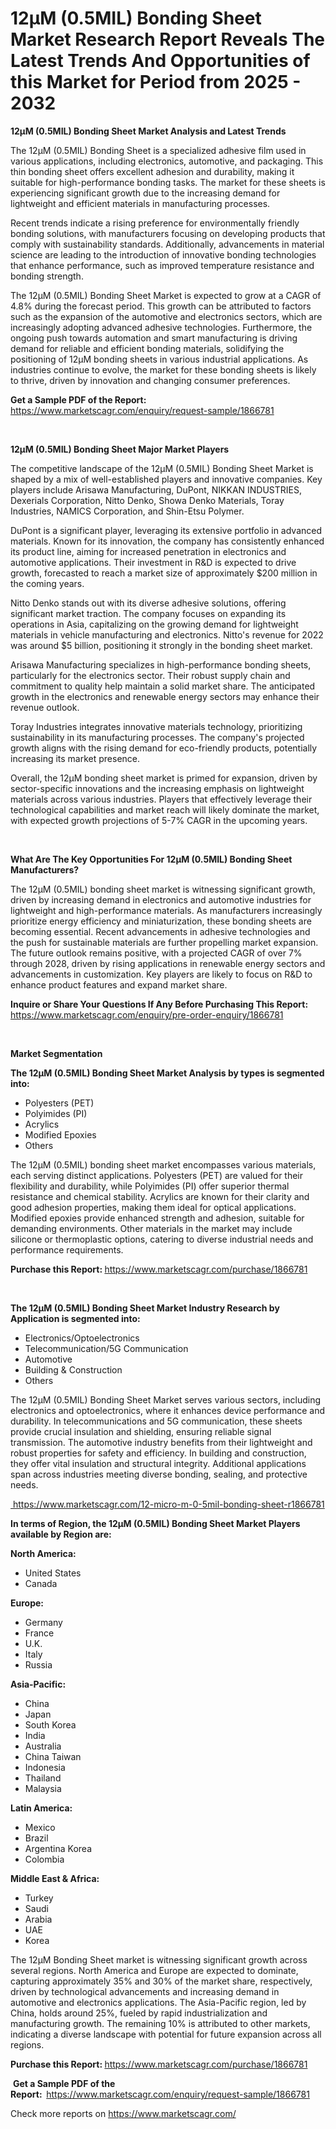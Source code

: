 <p><h1>12µM (0.5MIL) Bonding Sheet Market Research Report Reveals The Latest Trends And Opportunities of this Market for Period from 2025 - 2032</h1></p><p><strong>12µM (0.5MIL) Bonding Sheet Market Analysis and Latest Trends</strong></p>
<p><p>The 12µM (0.5MIL) Bonding Sheet is a specialized adhesive film used in various applications, including electronics, automotive, and packaging. This thin bonding sheet offers excellent adhesion and durability, making it suitable for high-performance bonding tasks. The market for these sheets is experiencing significant growth due to the increasing demand for lightweight and efficient materials in manufacturing processes.</p><p>Recent trends indicate a rising preference for environmentally friendly bonding solutions, with manufacturers focusing on developing products that comply with sustainability standards. Additionally, advancements in material science are leading to the introduction of innovative bonding technologies that enhance performance, such as improved temperature resistance and bonding strength.</p><p>The 12µM (0.5MIL) Bonding Sheet Market is expected to grow at a CAGR of 4.8% during the forecast period. This growth can be attributed to factors such as the expansion of the automotive and electronics sectors, which are increasingly adopting advanced adhesive technologies. Furthermore, the ongoing push towards automation and smart manufacturing is driving demand for reliable and efficient bonding materials, solidifying the positioning of 12µM bonding sheets in various industrial applications. As industries continue to evolve, the market for these bonding sheets is likely to thrive, driven by innovation and changing consumer preferences.</p></p>
<p><strong>Get a Sample PDF of the Report:&nbsp;</strong> <a href="https://www.marketscagr.com/enquiry/request-sample/1866781?utm_campaign=2276&utm_medium=2&utm_source=Github&utm_content=ia&utm_term=04022025&utm_id=12m-05mil-bonding-sheet">https://www.marketscagr.com/enquiry/request-sample/1866781</a></p>
<p>&nbsp;</p>
<p><strong>12µM (0.5MIL) Bonding Sheet Major Market Players</strong></p>
<p><p>The competitive landscape of the 12µM (0.5MIL) Bonding Sheet Market is shaped by a mix of well-established players and innovative companies. Key players include Arisawa Manufacturing, DuPont, NIKKAN INDUSTRIES, Dexerials Corporation, Nitto Denko, Showa Denko Materials, Toray Industries, NAMICS Corporation, and Shin-Etsu Polymer.</p><p>DuPont is a significant player, leveraging its extensive portfolio in advanced materials. Known for its innovation, the company has consistently enhanced its product line, aiming for increased penetration in electronics and automotive applications. Their investment in R&D is expected to drive growth, forecasted to reach a market size of approximately $200 million in the coming years.</p><p>Nitto Denko stands out with its diverse adhesive solutions, offering significant market traction. The company focuses on expanding its operations in Asia, capitalizing on the growing demand for lightweight materials in vehicle manufacturing and electronics. Nitto's revenue for 2022 was around $5 billion, positioning it strongly in the bonding sheet market.</p><p>Arisawa Manufacturing specializes in high-performance bonding sheets, particularly for the electronics sector. Their robust supply chain and commitment to quality help maintain a solid market share. The anticipated growth in the electronics and renewable energy sectors may enhance their revenue outlook.</p><p>Toray Industries integrates innovative materials technology, prioritizing sustainability in its manufacturing processes. The company's projected growth aligns with the rising demand for eco-friendly products, potentially increasing its market presence.</p><p>Overall, the 12µM bonding sheet market is primed for expansion, driven by sector-specific innovations and the increasing emphasis on lightweight materials across various industries. Players that effectively leverage their technological capabilities and market reach will likely dominate the market, with expected growth projections of 5-7% CAGR in the upcoming years.</p></p>
<p>&nbsp;</p>
<p><strong>What Are The Key Opportunities For 12µM (0.5MIL) Bonding Sheet Manufacturers?</strong></p>
<p><p>The 12µM (0.5MIL) bonding sheet market is witnessing significant growth, driven by increasing demand in electronics and automotive industries for lightweight and high-performance materials. As manufacturers increasingly prioritize energy efficiency and miniaturization, these bonding sheets are becoming essential. Recent advancements in adhesive technologies and the push for sustainable materials are further propelling market expansion. The future outlook remains positive, with a projected CAGR of over 7% through 2028, driven by rising applications in renewable energy sectors and advancements in customization. Key players are likely to focus on R&D to enhance product features and expand market share.</p></p>
<p><strong>Inquire or Share Your Questions If Any Before Purchasing This Report:</strong> <a href="https://www.marketscagr.com/enquiry/pre-order-enquiry/1866781?utm_campaign=2276&utm_medium=2&utm_source=Github&utm_content=ia&utm_term=04022025&utm_id=12m-05mil-bonding-sheet">https://www.marketscagr.com/enquiry/pre-order-enquiry/1866781</a></p>
<p>&nbsp;</p>
<p><strong>Market Segmentation</strong></p>
<p><strong>The 12µM (0.5MIL) Bonding Sheet Market Analysis by types is segmented into:</strong></p>
<p><ul><li>Polyesters (PET)</li><li>Polyimides (PI)</li><li>Acrylics</li><li>Modified Epoxies</li><li>Others</li></ul></p>
<p><p>The 12µM (0.5MIL) bonding sheet market encompasses various materials, each serving distinct applications. Polyesters (PET) are valued for their flexibility and durability, while Polyimides (PI) offer superior thermal resistance and chemical stability. Acrylics are known for their clarity and good adhesion properties, making them ideal for optical applications. Modified epoxies provide enhanced strength and adhesion, suitable for demanding environments. Other materials in the market may include silicone or thermoplastic options, catering to diverse industrial needs and performance requirements.</p></p>
<p><strong>Purchase this Report:&nbsp;</strong><a href="https://www.marketscagr.com/purchase/1866781?utm_campaign=2276&utm_medium=2&utm_source=Github&utm_content=ia&utm_term=04022025&utm_id=12m-05mil-bonding-sheet">https://www.marketscagr.com/purchase/1866781</a></p>
<p>&nbsp;</p>
<p><strong>The 12µM (0.5MIL) Bonding Sheet Market Industry Research by Application is segmented into:</strong></p>
<p><ul><li>Electronics/Optoelectronics</li><li>Telecommunication/5G Communication</li><li>Automotive</li><li>Building & Construction</li><li>Others</li></ul></p>
<p><p>The 12µM (0.5MIL) Bonding Sheet Market serves various sectors, including electronics and optoelectronics, where it enhances device performance and durability. In telecommunications and 5G communication, these sheets provide crucial insulation and shielding, ensuring reliable signal transmission. The automotive industry benefits from their lightweight and robust properties for safety and efficiency. In building and construction, they offer vital insulation and structural integrity. Additional applications span across industries meeting diverse bonding, sealing, and protective needs.</p></p>
<p><a href="https://www.marketscagr.com/12-micro-m-0-5mil-bonding-sheet-r1866781?utm_campaign=2276&utm_medium=2&utm_source=Github&utm_content=ia&utm_term=04022025&utm_id=12m-05mil-bonding-sheet">&nbsp;https://www.marketscagr.com/12-micro-m-0-5mil-bonding-sheet-r1866781</a></p>
<p><strong>In terms of Region, the 12µM (0.5MIL) Bonding Sheet Market Players available by Region are:</strong></p>
<p>
    <p> <strong> North America: </strong>
        <ul>
            <li>United States</li>
            <li>Canada</li>
        </ul>
        </p> 
    <p> <strong> Europe: </strong>
        <ul>
            <li>Germany</li>
            <li>France</li>
            <li>U.K.</li>
            <li>Italy</li>
            <li>Russia</li>
        </ul>
        </p> 
    <p> <strong> Asia-Pacific: </strong>
        <ul>
            <li>China</li>
            <li>Japan</li>
            <li>South Korea</li>
            <li>India</li>
            <li>Australia</li>
            <li>China Taiwan</li>
            <li>Indonesia</li>
            <li>Thailand</li>
            <li>Malaysia</li>
        </ul>
        </p> 
    <p> <strong> Latin America: </strong>
        <ul>
            <li>Mexico</li>
            <li>Brazil</li>
            <li>Argentina Korea</li>
            <li>Colombia</li>
        </ul>
        </p> 
    <p> <strong> Middle East & Africa: </strong>
        <ul>
            <li>Turkey</li>
            <li>Saudi</li>
            <li>Arabia</li>
            <li>UAE</li>
            <li>Korea</li>
        </ul>
    </p>
    </p>
<p><p>The 12µM Bonding Sheet market is witnessing significant growth across several regions. North America and Europe are expected to dominate, capturing approximately 35% and 30% of the market share, respectively, driven by technological advancements and increasing demand in automotive and electronics applications. The Asia-Pacific region, led by China, holds around 25%, fueled by rapid industrialization and manufacturing growth. The remaining 10% is attributed to other markets, indicating a diverse landscape with potential for future expansion across all regions.</p></p>
<p><strong>Purchase this Report: </strong><a href="https://www.marketscagr.com/purchase/1866781?utm_campaign=2276&utm_medium=2&utm_source=Github&utm_content=ia&utm_term=04022025&utm_id=12m-05mil-bonding-sheet">https://www.marketscagr.com/purchase/1866781</a></p>
<p>&nbsp;<strong>Get a Sample PDF of the Report:&nbsp;&nbsp;</strong><a href="https://www.marketscagr.com/enquiry/request-sample/1866781?utm_campaign=2276&utm_medium=2&utm_source=Github&utm_content=ia&utm_term=04022025&utm_id=12m-05mil-bonding-sheet">https://www.marketscagr.com/enquiry/request-sample/1866781</a></p>
<p><strong></strong></p>
<p>Check more reports on <a href="https://www.marketscagr.com/?utm_campaign=2276&utm_medium=2&utm_source=Github&utm_content=ia&utm_term=04022025&utm_id=12m-05mil-bonding-sheet">https://www.marketscagr.com/</a></p>